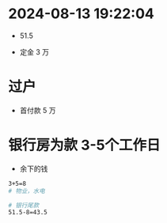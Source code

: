 # 2024-08-13 19:22:04

- 51.5

- 定金 3 万



# 过户

- 首付款 5 万





# 银行房为款 3-5个工作日

- 余下的钱





```bash
3+5=8
# 物业，水电

# 银行尾款
51.5-8=43.5
```

